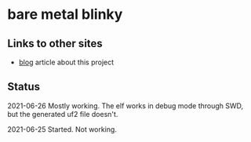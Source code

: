 # bare metal blinky


## Links to other sites

* [blog](https://mcturra2000.wordpress.com/2021/06/26/a-working-esque-non-sdk-blinky-sketch-for-the-raspberrypico/) article about this project


## Status

2021-06-26 Mostly working. The elf works in debug mode through SWD, but the generated uf2 file doesn't.

2021-06-25 Started. Not working.

